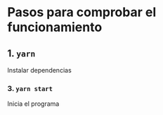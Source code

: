 # Pasos para comprobar el funcionamiento


## 1. `yarn`

Instalar dependencias

### 3. `yarn start`

Inicia el programa


